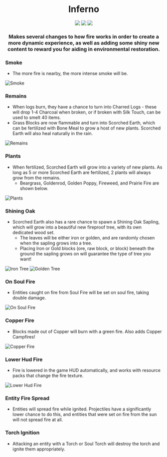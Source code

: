 <div align="center">
  <h1>Inferno</h1>
  <a href="https://modrinth.com/mod/strawberrylib"><img src="https://github.com/ContentSMP/Badges/raw/refs/heads/main/strawberrylib/cozy_vector.svg"></a>
  <a href="https://discord.gg/Am6M8VQ"><img src="https://github.com/intergrav/devins-badges/raw/refs/heads/v3/assets/cozy/social/discord-singular_vector.svg"></a>
  <a href="https://ko-fi.com/moriyashiine"><img src="https://github.com/intergrav/devins-badges/raw/refs/heads/v3/assets/cozy/donate/kofi-singular_vector.svg"></a>
  <h3>Makes several changes to how fire works in order to create a more dynamic experience, as well as adding some shiny new content to reward you for aiding in environmental restoration.</h3>
</div>

### Smoke
- The more fire is nearby, the more intense smoke will be.

![Smoke](https://github.com/MoriyaShiine/inferno/blob/main/.webassets/smoke.gif?raw=true)

### Remains
- When logs burn, they have a chance to turn into Charred Logs - these will drop 1-4 Charcoal when broken, or if broken with Silk Touch, can be used to smelt 40 items.
- Grass Blocks are now flammable and turn into Scorched Earth, which can be fertilized with Bone Meal to grow a host of new plants. Scorched Earth will also heal naturally in the rain.

![Remains](https://github.com/MoriyaShiine/inferno/blob/main/.webassets/remains.png?raw=true)

### Plants
- When fertilized, Scorched Earth will grow into a variety of new plants. As long as 5 or more Scorched Earth are fertilized, 2 plants will always grow from the remains.
  - Beargrass, Goldenrod, Golden Poppy, Fireweed, and Prairie Fire are shown below.

![Plants](https://github.com/MoriyaShiine/inferno/blob/main/.webassets/plants.png?raw=true)

 ### Shining Oak
 - Scorched Earth also has a rare chance to spawn a Shining Oak Sapling, which will grow into a beautiful new fireproof tree, with its own dedicated wood set.
   - The leaves will be either iron or golden, and are randomly chosen when the sapling grows into a tree.
   - Placing Iron or Gold blocks (ore, raw block, or block) beneath the ground the sapling grows on will guarantee the type of tree you want!

![Iron Tree](https://github.com/MoriyaShiine/inferno/blob/main/.webassets/iron_tree.png?raw=true)
![Golden Tree](https://github.com/MoriyaShiine/inferno/blob/main/.webassets/golden_tree.png?raw=true)

### On Soul Fire
- Entities caught on fire from Soul Fire will be set on soul fire, taking double damage.

![On Soul Fire](https://github.com/MoriyaShiine/inferno/blob/main/.webassets/on_soul_fire.png?raw=true)

### Copper Fire
- Blocks made out of Copper will burn with a green fire. Also adds Copper Campfires!

![Copper Fire](https://github.com/MoriyaShiine/inferno/blob/main/.webassets/copper_fire.gif?raw=true)

### Lower Hud Fire
- Fire is lowered in the game HUD automatically, and works with resource packs that change the fire texture.

![Lower Hud Fire](https://github.com/MoriyaShiine/inferno/blob/main/.webassets/lower_hud_fire.gif?raw=true)

### Entity Fire Spread
- Entities will spread fire while ignited. Projectiles have a significantly lower chance to do this, and entities that were set on fire from the sun will not spread fire at all.

### Torch Ignition
- Attacking an entity with a Torch or Soul Torch will destroy the torch and ignite them appropriately.
